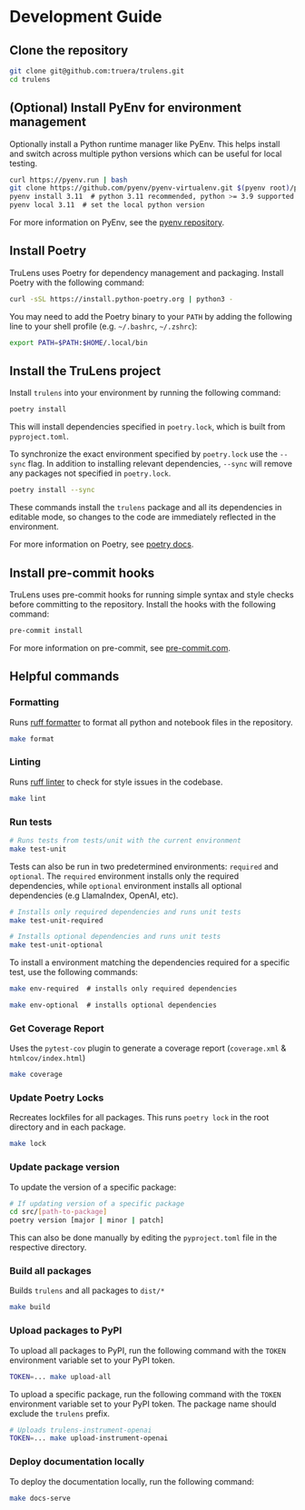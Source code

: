 # Development Guide

## Clone the repository

```bash
git clone git@github.com:truera/trulens.git
cd trulens
```

## (Optional) Install PyEnv for environment management

Optionally install a Python runtime manager like PyEnv. This helps install and switch across multiple python versions which can be useful for local testing.

```bash
curl https://pyenv.run | bash
git clone https://github.com/pyenv/pyenv-virtualenv.git $(pyenv root)/plugins/pyenv-virtualenv
pyenv install 3.11  # python 3.11 recommended, python >= 3.9 supported
pyenv local 3.11  # set the local python version
```

For more information on PyEnv, see the [pyenv repository](https://github.com/pyenv/pyenv).

## Install Poetry

TruLens uses Poetry for dependency management and packaging. Install Poetry with the following command:

```bash
curl -sSL https://install.python-poetry.org | python3 -
```

You may need to add the Poetry binary to your `PATH` by adding the following line to your shell profile (e.g. `~/.bashrc`, `~/.zshrc`):

```bash
export PATH=$PATH:$HOME/.local/bin
```

## Install the TruLens project

Install `trulens` into your environment by running the following command:

```bash
poetry install
```

This will install dependencies specified in `poetry.lock`, which is built from `pyproject.toml`.

To synchronize the exact environment specified by `poetry.lock` use the `--sync` flag. In addition to installing relevant dependencies, `--sync` will remove any packages not specified in `poetry.lock`.

```bash
poetry install --sync
```

These commands install the `trulens` package and all its dependencies in editable mode, so changes to the code are immediately reflected in the environment.

For more information on Poetry, see [poetry docs](https://python-poetry.org/docs/).

## Install pre-commit hooks

TruLens uses pre-commit hooks for running simple syntax and style checks before committing to the repository. Install the hooks with the following command:

```bash
pre-commit install
```

For more information on pre-commit, see [pre-commit.com](https://pre-commit.com/).

## Helpful commands

### Formatting

Runs [ruff formatter](https://docs.astral.sh/ruff/formatter/) to format all python and notebook files in the repository.

```bash
make format
```

### Linting

Runs [ruff linter](https://docs.astral.sh/ruff/linter/) to check for style issues in the codebase.

```bash
make lint
```

### Run tests

```bash
# Runs tests from tests/unit with the current environment
make test-unit
```

Tests can also be run in two predetermined environments: `required` and `optional`.
The `required` environment installs only the required dependencies, while `optional` environment installs all optional dependencies (e.g LlamaIndex, OpenAI, etc).

```bash
# Installs only required dependencies and runs unit tests
make test-unit-required
```

```bash
# Installs optional dependencies and runs unit tests
make test-unit-optional
```

To install a environment matching the dependencies required for a specific test, use the following commands:

```bash
make env-required  # installs only required dependencies

make env-optional  # installs optional dependencies
```

### Get Coverage Report

Uses the `pytest-cov` plugin to generate a coverage report (`coverage.xml` & `htmlcov/index.html`)

```bash
make coverage
```

### Update Poetry Locks

Recreates lockfiles for all packages. This runs `poetry lock` in the root directory and in each package.

```bash
make lock
```

### Update package version

To update the version of a specific package:

```bash
# If updating version of a specific package
cd src/[path-to-package]
poetry version [major | minor | patch]
```

This can also be done manually by editing the `pyproject.toml` file in the respective directory.

### Build all packages

Builds `trulens` and all packages to `dist/*`

```bash
make build
```

### Upload packages to PyPI

To upload all packages to PyPI, run the following command with the `TOKEN` environment variable set to your PyPI token.

```bash
TOKEN=... make upload-all
```

To upload a specific package, run the following command with the `TOKEN` environment variable set to your PyPI token. The package name should exclude the `trulens` prefix.

```bash
# Uploads trulens-instrument-openai
TOKEN=... make upload-instrument-openai
```

### Deploy documentation locally

To deploy the documentation locally, run the following command:

```bash
make docs-serve
```
